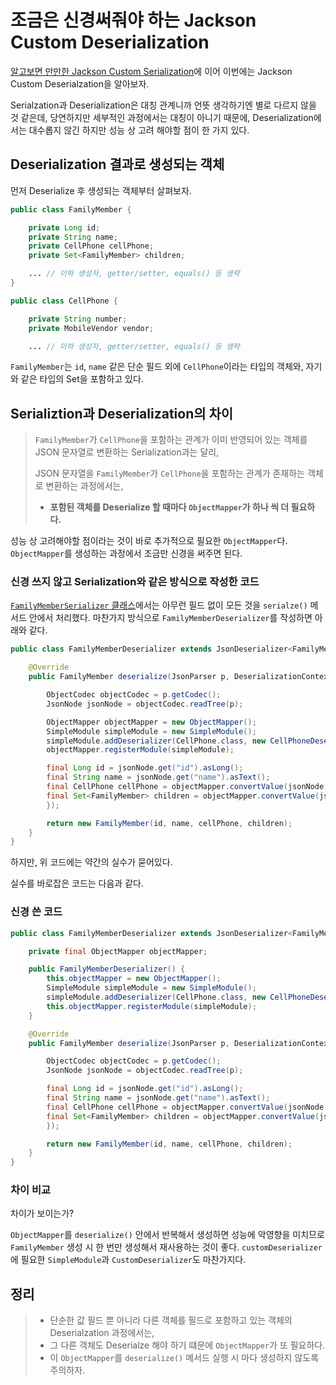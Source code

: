 # 조금은 신경써줘야 하는 Jackson Custom Deserialization

[알고보면 만만한 Jackson Custom Serialization](https://github.com/HomoEfficio/dev-tips/blob/master/%EC%95%8C%EA%B3%A0%EB%B3%B4%EB%A9%B4%20%EB%A7%8C%EB%A7%8C%ED%95%9C%20Jackson%20Custom%20Serializer.md)에 이어 이번에는 Jackson Custom Deserialzation을 알아보자.

Serialzation과 Deserialization은 대칭 관계니까 언뜻 생각하기엔 별로 다르지 않을 것 같은데, 당연하지만 세부적인 과정에서는 대칭이 아니기 때문에, Deserialization에서는 대수롭지 않긴 하지만 성능 상 고려 해야할 점이 한 가지 있다.

## Deserialization 결과로 생성되는 객체

먼저 Deserialize 후 생성되는 객체부터 살펴보자.

```java
public class FamilyMember {

    private Long id;
    private String name;
    private CellPhone cellPhone;
    private Set<FamilyMember> children;

    ... // 이하 생성자, getter/setter, equals() 등 생략
}

public class CellPhone {

    private String number;
    private MobileVendor vendor;

    ... // 이하 생성자, getter/setter, equals() 등 생략
```

`FamilyMember`는 `id`, `name` 같은 단순 필드 외에 `CellPhone`이라는 타입의 객체와, 자기와 같은 타입의 Set을 포함하고 있다.

## Serializtion과 Deserialization의 차이

>`FamilyMember`가 `CellPhone`을 포함하는 관계가 이미 반영되어 있는 객체를 JSON 문자열로 변환하는 Serialization과는 달리, 
>
>JSON 문자열을 `FamilyMember`가 `CellPhone`을 포함하는 관계가 존재하는 객체로 변환하는 과정에서는, 
>- **포함된 객체를 Deserialize 할 때마다 `ObjectMapper`가 하나 씩 더 필요하다.** 

성능 상 고려해야할 점이라는 것이 바로 추가적으로 필요한 `ObjectMapper`다. `ObjectMapper`를 생성하는 과정에서 조금만 신경을 써주면 된다.

### 신경 쓰지 않고 Serialization와 같은 방식으로 작성한 코드

[`FamilyMemberSerializer` 클래스](https://gist.github.com/HomoEfficio/e3cee0071f0ce84ed6d7791d0410d8d5#file-1-familymemberserializer-java)에서는 아무런 필드 없이 모든 것을 `serialze()` 메서드 안에서 처리했다. 마찬가지 방식으로 `FamilyMemberDeserializer`를 작성하면 아래와 같다. 

```java
public class FamilyMemberDeserializer extends JsonDeserializer<FamilyMember> {

    @Override
    public FamilyMember deserialize(JsonParser p, DeserializationContext ctxt) throws IOException, JsonProcessingException {

        ObjectCodec objectCodec = p.getCodec();
        JsonNode jsonNode = objectCodec.readTree(p);

        ObjectMapper objectMapper = new ObjectMapper();
        SimpleModule simpleModule = new SimpleModule();
        simpleModule.addDeserializer(CellPhone.class, new CellPhoneDeserializer());
        objectMapper.registerModule(simpleModule);

        final Long id = jsonNode.get("id").asLong();
        final String name = jsonNode.get("name").asText();
        final CellPhone cellPhone = objectMapper.convertValue(jsonNode.get("cellPhone"), CellPhone.class);
        final Set<FamilyMember> children = objectMapper.convertValue(jsonNode.get("children"), new TypeReference<LinkedHashSet<FamilyMember>>() {
        });

        return new FamilyMember(id, name, cellPhone, children);
    }
}
```

하지만, 위 코드에는 약간의 실수가 묻어있다.

실수를 바로잡은 코드는 다음과 같다.

### 신경 쓴 코드

```java
public class FamilyMemberDeserializer extends JsonDeserializer<FamilyMember> {

    private final ObjectMapper objectMapper;

    public FamilyMemberDeserializer() {
        this.objectMapper = new ObjectMapper();
        SimpleModule simpleModule = new SimpleModule();
        simpleModule.addDeserializer(CellPhone.class, new CellPhoneDeserializer());
        this.objectMapper.registerModule(simpleModule);
    }

    @Override
    public FamilyMember deserialize(JsonParser p, DeserializationContext ctxt) throws IOException, JsonProcessingException {

        ObjectCodec objectCodec = p.getCodec();
        JsonNode jsonNode = objectCodec.readTree(p);

        final Long id = jsonNode.get("id").asLong();
        final String name = jsonNode.get("name").asText();
        final CellPhone cellPhone = objectMapper.convertValue(jsonNode.get("cellPhone"), CellPhone.class);
        final Set<FamilyMember> children = objectMapper.convertValue(jsonNode.get("children"), new TypeReference<LinkedHashSet<FamilyMember>>() {
        });

        return new FamilyMember(id, name, cellPhone, children);
    }
}
```

### 차이 비교

차이가 보이는가? 

`ObjectMapper`를 `deserialize()` 안에서 반복해서 생성하면 성능에 악영향을 미치므로 `FamilyMember` 생성 시 한 번만 생성해서 재사용하는 것이 좋다. `customDeserializer`에 필요한 `SimpleModule`과 `CustomDeserializer`도 마찬가지다.

## 정리

>- 단순한 값 필드 뿐 아니라 다른 객체를 필드로 포함하고 있는 객체의 Deserialzation 과정에서는,
>- 그 다른 객체도 Deserialze 해야 하기 떄문에 `ObjectMapper`가 또 필요하다.
>- 이 `ObjectMapper`를 `deserialize()` 메서드 실행 시 마다 생성하지 않도록 주의하자.
